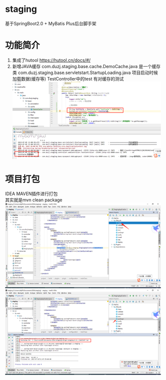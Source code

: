 # staging

基于SpringBoot2.0 + MyBatis Plus后台脚手架 

# 功能简介
1. 集成了hutool https://hutool.cn/docs/#/ 
2. 新增JAVA缓存
    com.duzj.staging.base.cache.DemoCache.java 是一个缓存类
    com.duzj.staging.base.servletstart.StartupLoading.java 项目启动时候加载数据(缓存等)
    TestController中的test 有对缓存的测试  
![打包第二步](https://github.com/dzjfromChina/staging/blob/master/readmefile/3.png)  


# 项目打包
IDEA MAVEN插件进行打包  
其实就是mvn clean package    
![打包第一步](https://github.com/dzjfromChina/staging/blob/master/readmefile/1.png)  
![打包第二步](https://github.com/dzjfromChina/staging/blob/master/readmefile/2.png)  
